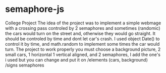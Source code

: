 # semaphore-js
College Project
The idea of the project was to implement a simple webmage with a crossing pass controled by 2 semaphores
and sometimes (randomic) the cars would turn on the street and, otherwise they would go straight.
It should be controled by time and dont let car's crash.
I used object Date() to control it by time, and math.random to implement some times the car would turn.
The project to work properly you must choose a background picture, 2 small cars, 1 horizontal 1 vertical aligned, and 2 semaphores,
I add the one's i used but you can change and put it on /elements (cars, background) /signs semaphores